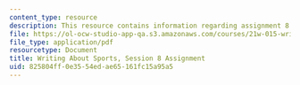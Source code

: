 ```yaml
---
content_type: resource
description: This resource contains information regarding assignment 8.
file: https://ol-ocw-studio-app-qa.s3.amazonaws.com/courses/21w-015-writing-and-rhetoric-writing-about-sports-fall-2013/825804ff0e3554edae65161fc15a95a5_MIT21W_015F13_Assignment8.pdf
file_type: application/pdf
resourcetype: Document
title: Writing About Sports, Session 8 Assignment
uid: 825804ff-0e35-54ed-ae65-161fc15a95a5
---
```

